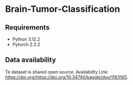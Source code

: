 # Brain-Tumor-Classification


## Requirements

- Python 3.12.2
- Pytorch 2.2.2

## Data availability

Te dataset is shared open source. 
Availability Link: 
https://doi.org/https://doi.org/10.34740/kaggle/dsv/1183165.
